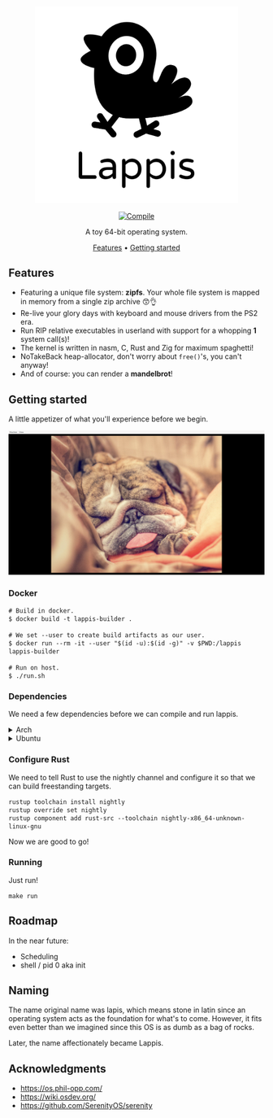 
<div align="center">

<img src="logo/transparent-logo.png" width="400" alt="Lappis">

[![Compile][compile-badge]][compile]

A toy 64-bit operating system.<br>


[Features](#features) •
[Getting started](#getting-started)

</div>

## Features

* Featuring a unique file system: **zipfs**. Your whole file system is mapped in
  memory from a single zip archive :kissing_smiling_eyes::ok_hand:
* Re-live your glory days with keyboard and mouse drivers from the PS2 era.
* Run RIP relative executables in userland with support for a whopping **1**
  system call(s)!
* The kernel is written in nasm, C, Rust and Zig for maximum spaghetti!
* NoTakeBack heap-allocator, don't worry about `free()`'s, you can't anyway!
* And of course: you can render a **mandelbrot**!

## Getting started

A little appetizer of what you'll experience before we begin.

<div align="center">
<img src="notes/screenshots/first-dog.png">
</div>

### Docker

```
# Build in docker.
$ docker build -t lappis-builder .

# We set --user to create build artifacts as our user.
$ docker run --rm -it --user "$(id -u):$(id -g)" -v $PWD:/lappis lappis-builder

# Run on host.
$ ./run.sh
```
### Dependencies

We need a few dependencies before we can compile and run lappis.

<details>
<summary>Arch</summary>

```
# Arch
pacman -S nasm qemu-full mtools clang rustup zig libisoburn
```

</details>

<details>
<summary>Ubuntu</summary>

```
apt install -y nasm clang mtools

# Can't believe this is the recommended way to install rustup...
curl https://sh.rustup.rs -sSf | sh

snap install zig --classic --beta
```

</details>

### Configure Rust

We need to tell Rust to use the nightly channel and configure it so that we can
build freestanding targets.

```
rustup toolchain install nightly
rustup override set nightly
rustup component add rust-src --toolchain nightly-x86_64-unknown-linux-gnu
```

Now we are good to go!

### Running

Just run!
```
make run
```

## Roadmap

In the near future:

* Scheduling
* shell / pid 0 aka init

## Naming

The name original name was lapis, which means stone in latin since an operating
system acts as the foundation for what's to come. However, it fits even better
than we imagined since this OS is as dumb as a bag of rocks.

Later, the name affectionately became Lappis.


## Acknowledgments

* https://os.phil-opp.com/
* https://wiki.osdev.org/
* https://github.com/SerenityOS/serenity


[logo]: logo/transparent-logo.png
[compile-badge]: https://github.com/karlek/lappis/actions/workflows/build.yml/badge.svg?branch=main
[compile]: https://github.com/karlek/lappis/actions/workflows/build.yml
